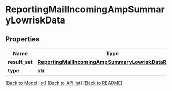 # ReportingMailIncomingAmpSummaryLowriskData

## Properties
Name | Type | Description | Notes
------------ | ------------- | ------------- | -------------
**result_set** | [**ReportingMailIncomingAmpSummaryLowriskDataResultSet**](ReportingMailIncomingAmpSummaryLowriskDataResultSet.md) |  | [optional] 
**type** | **str** |  | [optional] 

[[Back to Model list]](../README.md#documentation-for-models) [[Back to API list]](../README.md#documentation-for-api-endpoints) [[Back to README]](../README.md)

